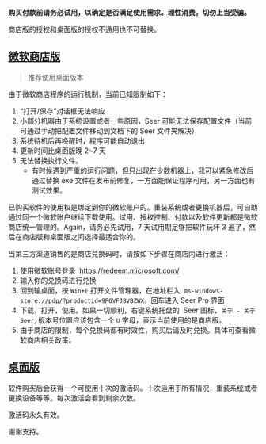 **购买付款前请务必试用，以确定是否满足使用需求。理性消费，切勿上当受骗。**

商店版的授权和桌面版的授权不通用也不可替换。

## [微软商店版](http://www.1218.io/seer/order-cn-store.html)

> 推荐使用桌面版本

由于微软商店程序的运行机制，当前已知限制如下：

1. “打开/保存“对话框无法响应
2. 小部分机器由于系统设置或者一些原因，Seer 可能无法保存配置文件（当前可通过手动把配置文件移动到文档下的 Seer 文件夹解决）
3. 系统待机后再唤醒时，程序可能自动退出
4. 更新时间比桌面版晚 2~7 天
5. 无法替换执行文件。
    - 有时候遇到严重的运行问题，但只出现在少数机器上，我可以紧急修改后通过替换 exe 文件在发布前修复，一方面能保证程序可用，另一方面也有测试效果。

已购买软件的使用权是绑定到你的微软账户的。重装系统或者更换机器后，可自助通过同一个微软账户继续下载使用。试用、授权控制、付款以及软件更新都是微软商店统一管理的。Again，请务必先试用，7 天试用期足够把软件玩坏 3 遍了，然后在商店版和桌面版之间选择最适合你的。

当第三方渠道销售的是商店兑换码时，请按如下步骤在商店内进行激活：

1. 使用微软账号登录  https://redeem.microsoft.com/
2. 输入你的兑换码进行兑换
3. 回到输桌面，按 `Win+E` 打开文件管理器，在地址栏入  `ms-windows-store://pdp/?productid=9PGVFJBVBZWX`，回车进入 Seer Pro 界面
4. 下载，打开，使用。如果一切顺利，右键系统托盘的  Seer 图标，`关于 - 关于 Seer`, 版本号位置应该包含一个 `U` 字母，表示当前使用的是商店版。
5. 由于商店的限制，每个兑换码都有时效性，购买后请及时兑换。具体可查看微软商店相关政策。

## [桌面版](http://www.1218.io/seer/order-cn.html)

软件购买后会获得一个可使用十次的激活码。十次适用于所有情况，重装系统或者更换设备等等。每次激活会看到剩余次数。

激活码永久有效。

谢谢支持。
